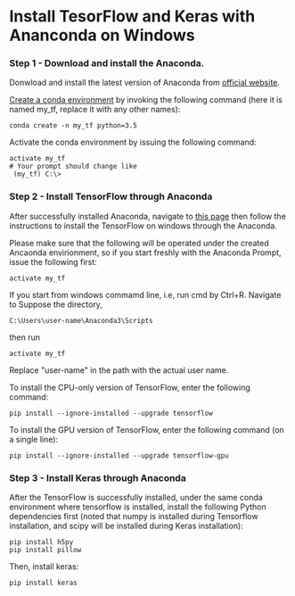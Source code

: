 # Install TesorFlow and Keras with Ananconda on Windows

### Step 1 - Download and install the Anaconda. 
Donwload and install the latest version of Anaconda from [official website](https://www.anaconda.com/download/). 

[Create a conda environment](https://conda.io/docs/user-guide/tasks/manage-environments.html#creating-an-environment-from-an-environment-yml-file) by invoking the following command (here it is named my_tf, replace it with any other names):
```
conda create -n my_tf python=3.5 
```
Activate the conda environment by issuing the following command:
```
activate my_tf
# Your prompt should change like
 (my_tf) C:\>
```

### Step 2 - Install TensorFlow through Anaconda
After successfully installed Anaconda, navigate to [this page](https://www.tensorflow.org/install/install_windows#installing_with_anaconda) then follow the instructions to install the TensorFlow on windows through the Anaconda. 

Please make sure that the following will be operated under the created Ancaonda envirionment, so if you start freshly with the Anaconda Prompt, issue the following first:
```
activate my_tf
```
If you start from windows commamd line, i.e, run cmd by Ctrl+R. Navigate to Suppose the directory, 
```
C:\Users\user-name\Anaconda3\Scripts
```
then run
```
activate my_tf
```
Replace "user-name" in the path with the actual user name.

To install the CPU-only version of TensorFlow, enter the following command:
```
pip install --ignore-installed --upgrade tensorflow 
```
To install the GPU version of TensorFlow, enter the following command (on a single line):
```
pip install --ignore-installed --upgrade tensorflow-gpu 
```

### Step 3 - Install Keras through Anaconda
After the TensorFlow is successfully installed, under the same conda environment where tensorflow is installed, install the following Python dependencies first (noted that numpy is installed during Tensorflow installation, and scipy will be installed during Keras installation):
```
pip install h5py
pip install pillow
```
Then, install keras:
```
pip install keras
```
